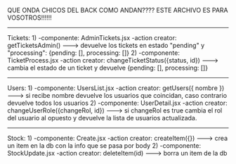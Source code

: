 QUE ONDA CHICOS DEL BACK COMO ANDAN???? ESTE ARCHIVO ES PARA VOSOTROS!!!!!!

-------
Tickets:
1)
-componente: AdminTickets.jsx
-action creator: getTicketsAdmin() ---> devuelve los tickets en estado "pending" y "processing": {pending: [], processing: []}
2)
-componente: TicketProcess.jsx
-action creator: changeTicketStatus({status, id}) ---> cambia el estado de un ticket y devuelve {pending: [], processing: []}

-------
Users:
1) 
-componente: UsersList.jsx
-action creator: getUsers({ nombre }) ---> si recibe nombre devuelve los usuarios que coincidan, caso contrario devuelve todos los usuarios
2)
-componente: UserDetail.jsx
-action creator: changeUserRole({changeRol, id}) ---> si changeRol es true cambia el rol del usuario al opuesto y devuelve la lista de usuarios actualizada.

-------
Stock:
1)
-componente: Create.jsx
-action creator: createItem({}) ---> crea un item en la db con la info que se pasa por body
2)
-componente: StockUpdate.jsx
-action creator: deleteItem(id) ---> borra un item de la db